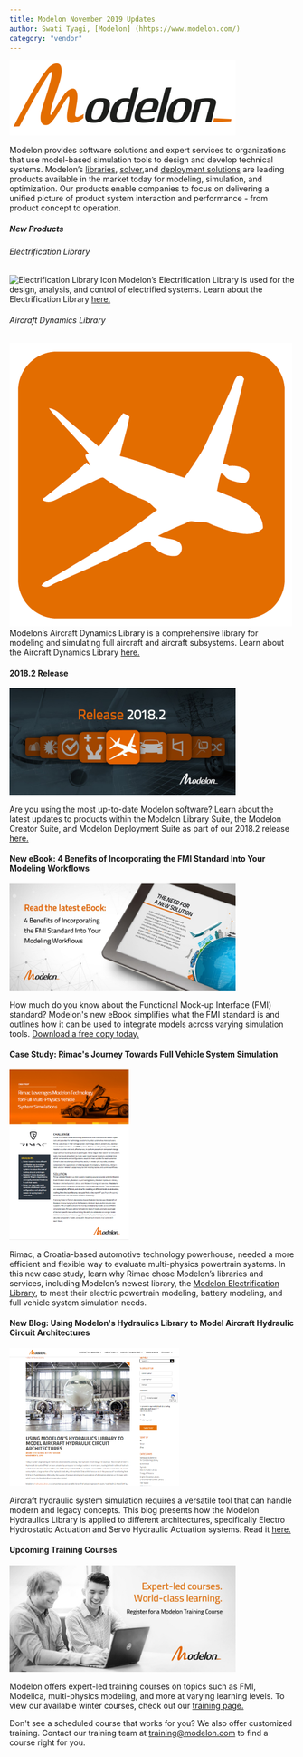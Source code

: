 ```yaml
---
title: Modelon November 2019 Updates
author: Swati Tyagi, [Modelon] (hhtps://www.modelon.com/)
category: "vendor"
---
```


![](Modelon_Orange_400.png)

Modelon provides software solutions and expert services to organizations that use model-based simulation tools to design and develop technical systems. Modelon’s [libraries](https://www.modelon.com/products-services/modelon-library-suite/), [solver](https://www.modelon.com/products-services/modelon-creator-suite/),and [deployment solutions](https://www.modelon.com/products-services/modelon-deployment-suite/) are leading products available in the market today for modeling, simulation, and optimization. Our products enable companies to focus on delivering a unified picture of product system interaction and performance - from product concept to operation. 



##### New Products
###### Electrification Library 
![Electrification Library Icon](EL_icon_flat_500.png" 'Electrification Library Icon')
Modelon’s Electrification Library is used for the design, analysis, and control of electrified systems. Learn about the Electrification Library [here.](https://modelon.com/library/electrification-library/)

###### Aircraft Dynamics Library 
![Aircraft Dynamics Library Icon](ADL_icon_flat_500.png 'Aircraft Dynamics Library Icon')
Modelon’s Aircraft Dynamics Library is a comprehensive library for modeling and simulating full aircraft and aircraft subsystems. Learn about the Aircraft Dynamics Library [here.](https://www.modelon.com/library/aircraft-dynamics-library/)

#### 2018.2 Release 

[<img src= "Release 2018.2 Image.jpg" alt= "Modelon 2018.2 Release" width="400px">](https://www.modelon.com/modelon-announces-release-of-2018-2/)

Are you using the most up-to-date Modelon software? Learn about the latest updates to products within the Modelon Library Suite, the Modelon Creator Suite, and Modelon Deployment Suite as part of our 2018.2 release [here.](https://www.modelon.com/modelon-announces-release-of-2018-2/)
 
#### New eBook: 4 Benefits of Incorporating the FMI Standard Into Your Modeling Workflows

[<img src= "eBook Social Image.jpg" alt="FMI eBook" width="400px">](https://www.modelon.com/support/4-benefits-of-incorporating-the-fmi-standard-into-your-modeling-workflows/)

How much do you know about the Functional Mock-up Interface (FMI) standard? Modelon's new eBook simplifies what the FMI standard is and outlines how it can be used to integrate models across varying simulation tools. [Download a free copy today.](https://www.modelon.com/support/4-benefits-of-incorporating-the-fmi-standard-into-your-modeling-workflows/)                                              

#### Case Study: Rimac's Journey Towards Full Vehicle System Simulation 

[<img src ="Case Study graphic.PNG" alt="Rimac Case study" height="300px">](https://modelon.com/library/electrification-library/)

Rimac, a Croatia-based automotive technology powerhouse, needed a more efficient and flexible way to evaluate multi-physics powertrain systems. In this new case study, learn why Rimac chose Modelon’s libraries and services, including Modelon’s newest library, the [Modelon Electrification Library](https://modelon.com/library/electrification-library/), to meet their electric powertrain modeling, battery modeling, and full vehicle system simulation needs.                                                                             
#### New Blog: Using Modelon's Hydraulics Library to Model Aircraft Hydraulic Circuit Architectures

[<img src="Blog - HL.png" alt="HL Blog" width="300px">](https://www.modelon.com/news-blog/)

Aircraft hydraulic system simulation requires a versatile tool that can handle modern and legacy concepts. This blog presents how the Modelon Hydraulics Library is applied to different architectures, specifically Electro Hydrostatic Actuation and Servo Hydraulic Actuation systems. Read it [here.](https://www.modelon.com/using-modelons-hydraulics-library-to-model-aircraft-hydraulic-circuit-architectures/) 

#### Upcoming Training Courses

[<img src="Training3.jpg" alt="Modelon Training" width="400px">](https://www.modelon.com/support-learning/training/)

Modelon offers expert-led training courses on topics such as FMI, Modelica, multi-physics modeling, and more at varying learning levels. To view our available winter courses, check out our [training page.](https://www.modelon.com/support-learning/training/)

Don't see a scheduled course that works for you? We also offer customized training. Contact our training team at training@modelon.com to find a course right for you. 



